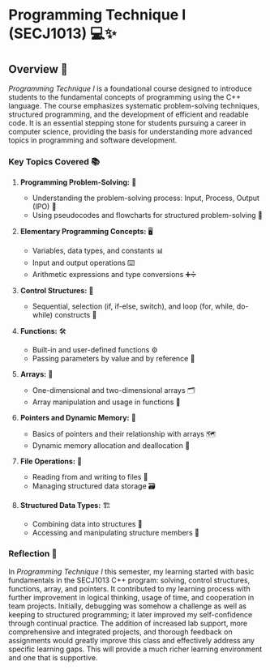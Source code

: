 # Programming Technique I (SECJ1013) 💻✨

## Overview 📖
*Programming Technique I* is a foundational course designed to introduce students to the fundamental concepts of programming using the C++ language. The course emphasizes systematic problem-solving techniques, structured programming, and the development of efficient and readable code. It is an essential stepping stone for students pursuing a career in computer science, providing the basis for understanding more advanced topics in programming and software development.

### Key Topics Covered 📚

1. **Programming Problem-Solving:** 🧩
   - Understanding the problem-solving process: Input, Process, Output (IPO) 🔄
   - Using pseudocodes and flowcharts for structured problem-solving 📝

2. **Elementary Programming Concepts:** 🖥️
   - Variables, data types, and constants 📊
   - Input and output operations ⌨️
   - Arithmetic expressions and type conversions ➕➗

3. **Control Structures:** 🔀
   - Sequential, selection (if, if-else, switch), and loop (for, while, do-while) constructs 🔂

4. **Functions:** 🛠️
   - Built-in and user-defined functions ⚙️
   - Passing parameters by value and by reference 📨

5. **Arrays:** 📂
   - One-dimensional and two-dimensional arrays 🗂️
   - Array manipulation and usage in functions 📌

6. **Pointers and Dynamic Memory:** 🧵
   - Basics of pointers and their relationship with arrays 🗺️
   - Dynamic memory allocation and deallocation 🛑

7. **File Operations:** 📁
   - Reading from and writing to files 📝
   - Managing structured data storage 🗃️

8. **Structured Data Types:** 🏗️
   - Combining data into structures 🧱
   - Accessing and manipulating structure members 🔧

### Reflection 🤔
In *Programming Technique I* this semester, my learning started with basic fundamentals in the SECJ1013 C++ program: solving, control structures, functions, array, and pointers. It contributed to my learning process with further improvement in logical thinking, usage of time, and cooperation in team projects. Initially, debugging was somehow a challenge as well as keeping to structured programming; it later improved my self-confidence through continual practice. The addition of increased lab support, more comprehensive and integrated projects, and thorough feedback on assignments would greatly improve this class and effectively address any specific learning gaps. This will provide a much richer learning environment and one that is supportive.
